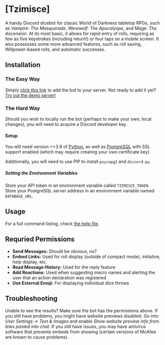 # \[Tzimisce\]
A handy Discord dicebot for classic World of Darkness tabletop RPGs, such as *Vampire: The Masquerade*, *Werewolf: The Apocalyspe*, and *Mage: The Ascension*. At its most basic, it allows for rapid entry of rolls, requiring as few as five keystrokes (including return!) or four taps on a mobile screen. It also possesses some more advanced features, such as roll saving, Willpower-based rolls, and automatic successes.

## Installation
### The Easy Way
Simply [click this link](https://top.gg/bot/642775025770037279) to add the bot to your server. Not ready to add it yet? [Try out the demo server!](https://discord.gg/rK3RFqV)

### The Hard Way
Should you wish to locally run the bot (perhaps to make your own, local changes), you will need to acquire a Discord developer key.

#### Setup
You will need version >=3.9 of [Python](https://www.python.org), as well as [PostgreSQL](https://www.postgresql.org) with SSL support enabled (which may require creating your own certificate key).

Additionally, you will need to use PIP to install `psycopg2` and `discord.py`.

##### Setting the Environment Variables
Store your API token in an environment variable called `TZIMISCE_TOKEN`. Store your PostgreSQL server address in an environment variable named `DATABASE_URL`.

## Usage
For a full command listing, check [the help file](https://tiltowait.github.io/Tzimisce/).

## Requried Permissions
* **Send Messages:** Should be obvious, no?
* **Embed Links:** Used for roll display (outside of compact mode), initiative, help display, etc.
* **Read Message History:** Used for the reply feature
* **Add Reactions:** Used when suggesting macro names and alerting the user that an action declaration was registered
* **Use External Emoji:** For displaying individual dice throws

## Troubleshooting
Unable to see the results? Make sure the bot has the permissions above. If you still have problems, you might have website previews disabled. Go into *User Settings -> Text & Images* and enable *Show website preview info from links pasted into chat*. If you *still* have issues, you may have antivirus software that prevents embeds from showing (certain versions of McAfee are known to cause problems).
